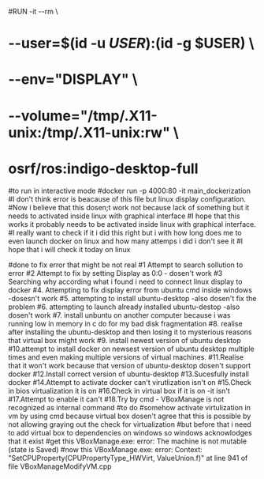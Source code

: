 #RUN -it --rm \
#    --user=$(id -u $USER):$(id -g $USER) \
#    --env="DISPLAY" \
#    --volume="/tmp/.X11-unix:/tmp/.X11-unix:rw" \
#    osrf/ros:indigo-desktop-full
#to run in interactive mode
#docker run -p 4000:80 -it main_dockerization 
#I don't think error is beacause of this file but linux display configuration.
#Now i believe that this dosen;t work not because lack of something but it needs to activated inside linux with graphical interface
#I hope that this works it probably needs to be activated inside linux with graphical interface.
#I really want to check if it i did this right but i with how long does me to even launch docker on linux and how many attemps i did i don't see it 
#I hope that i will check it today on linux

#done to fix error that might be not real
#1  Attempt to search sollution to error
#2  Attempt to fix by setting Display as 0:0 - dosen't work
#3  Searching why according what i found i need to connect linux display to docker
#4. Attempting to fix display error from ubuntu cmd inside windows -dosesn't work
#5. attempting to install ubuntu-desktop -also dosen't fix the problem
#6. attempting to launch already installed ubuntu-destop  -also dosen't work
#7. install unbuntu on another computer because i was running low in memory in c do for my bad disk fragmentation
#8. realise after installing the ubuntu-desktop and then losing it to mysterious reasons that virtual box might work
#9. install newest version of ubuntu desktop
#10.attempt to install docker on newsest version of ubuntu desktop multiple times and even making multiple versions of virtual machines.
#11.Realise that it won't work because that version of ubuntu-desktop dosen't support docker
#12.Install correct version of ubuntu-desktop
#13.Sucesfully install docker
#14.Attempt to activate docker can't virutlization isn't on
#15.Check in bios virtualization it is on
#16.Check in virtual box if it is on -it isn't
#17.Attempt to enable it can't
#18.Try by cmd - VBoxManage is not recognized as internal command
#to do
#somehow activate virtulization in vm by using cmd because virtual box dosen't agree that this is possible by not allowing graying out the check for virtualization
#but before that i need to add virtual box to dependencies on windows so windows acknowlodges that it exist
#get this VBoxManage.exe: error: The machine is not mutable (state is Saved)
#now this VBoxManage.exe: error: Context: "SetCPUProperty(CPUPropertyType_HWVirt, ValueUnion.f)" at line 941 of file VBoxManageModifyVM.cpp
